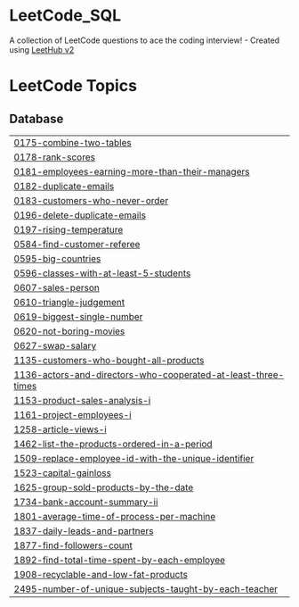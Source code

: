 # LeetCode_SQL
A collection of LeetCode questions to ace the coding interview! - Created using [LeetHub v2](https://github.com/arunbhardwaj/LeetHub-2.0)

<!---LeetCode Topics Start-->
# LeetCode Topics
## Database
|  |
| ------- |
| [0175-combine-two-tables](https://github.com/Leeonejae6708/LeetCode_SQL/tree/master/0175-combine-two-tables) |
| [0178-rank-scores](https://github.com/Leeonejae6708/LeetCode_SQL/tree/master/0178-rank-scores) |
| [0181-employees-earning-more-than-their-managers](https://github.com/Leeonejae6708/LeetCode_SQL/tree/master/0181-employees-earning-more-than-their-managers) |
| [0182-duplicate-emails](https://github.com/Leeonejae6708/LeetCode_SQL/tree/master/0182-duplicate-emails) |
| [0183-customers-who-never-order](https://github.com/Leeonejae6708/LeetCode_SQL/tree/master/0183-customers-who-never-order) |
| [0196-delete-duplicate-emails](https://github.com/Leeonejae6708/LeetCode_SQL/tree/master/0196-delete-duplicate-emails) |
| [0197-rising-temperature](https://github.com/Leeonejae6708/LeetCode_SQL/tree/master/0197-rising-temperature) |
| [0584-find-customer-referee](https://github.com/Leeonejae6708/LeetCode_SQL/tree/master/0584-find-customer-referee) |
| [0595-big-countries](https://github.com/Leeonejae6708/LeetCode_SQL/tree/master/0595-big-countries) |
| [0596-classes-with-at-least-5-students](https://github.com/Leeonejae6708/LeetCode_SQL/tree/master/0596-classes-with-at-least-5-students) |
| [0607-sales-person](https://github.com/Leeonejae6708/LeetCode_SQL/tree/master/0607-sales-person) |
| [0610-triangle-judgement](https://github.com/Leeonejae6708/LeetCode_SQL/tree/master/0610-triangle-judgement) |
| [0619-biggest-single-number](https://github.com/Leeonejae6708/LeetCode_SQL/tree/master/0619-biggest-single-number) |
| [0620-not-boring-movies](https://github.com/Leeonejae6708/LeetCode_SQL/tree/master/0620-not-boring-movies) |
| [0627-swap-salary](https://github.com/Leeonejae6708/LeetCode_SQL/tree/master/0627-swap-salary) |
| [1135-customers-who-bought-all-products](https://github.com/Leeonejae6708/LeetCode_SQL/tree/master/1135-customers-who-bought-all-products) |
| [1136-actors-and-directors-who-cooperated-at-least-three-times](https://github.com/Leeonejae6708/LeetCode_SQL/tree/master/1136-actors-and-directors-who-cooperated-at-least-three-times) |
| [1153-product-sales-analysis-i](https://github.com/Leeonejae6708/LeetCode_SQL/tree/master/1153-product-sales-analysis-i) |
| [1161-project-employees-i](https://github.com/Leeonejae6708/LeetCode_SQL/tree/master/1161-project-employees-i) |
| [1258-article-views-i](https://github.com/Leeonejae6708/LeetCode_SQL/tree/master/1258-article-views-i) |
| [1462-list-the-products-ordered-in-a-period](https://github.com/Leeonejae6708/LeetCode_SQL/tree/master/1462-list-the-products-ordered-in-a-period) |
| [1509-replace-employee-id-with-the-unique-identifier](https://github.com/Leeonejae6708/LeetCode_SQL/tree/master/1509-replace-employee-id-with-the-unique-identifier) |
| [1523-capital-gainloss](https://github.com/Leeonejae6708/LeetCode_SQL/tree/master/1523-capital-gainloss) |
| [1625-group-sold-products-by-the-date](https://github.com/Leeonejae6708/LeetCode_SQL/tree/master/1625-group-sold-products-by-the-date) |
| [1734-bank-account-summary-ii](https://github.com/Leeonejae6708/LeetCode_SQL/tree/master/1734-bank-account-summary-ii) |
| [1801-average-time-of-process-per-machine](https://github.com/Leeonejae6708/LeetCode_SQL/tree/master/1801-average-time-of-process-per-machine) |
| [1837-daily-leads-and-partners](https://github.com/Leeonejae6708/LeetCode_SQL/tree/master/1837-daily-leads-and-partners) |
| [1877-find-followers-count](https://github.com/Leeonejae6708/LeetCode_SQL/tree/master/1877-find-followers-count) |
| [1892-find-total-time-spent-by-each-employee](https://github.com/Leeonejae6708/LeetCode_SQL/tree/master/1892-find-total-time-spent-by-each-employee) |
| [1908-recyclable-and-low-fat-products](https://github.com/Leeonejae6708/LeetCode_SQL/tree/master/1908-recyclable-and-low-fat-products) |
| [2495-number-of-unique-subjects-taught-by-each-teacher](https://github.com/Leeonejae6708/LeetCode_SQL/tree/master/2495-number-of-unique-subjects-taught-by-each-teacher) |
<!---LeetCode Topics End-->